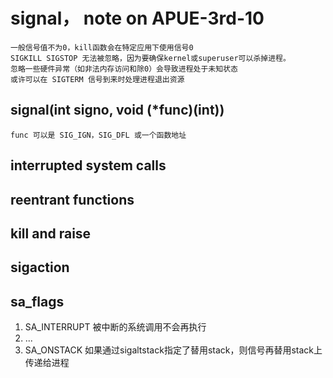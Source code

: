 # signal， note on APUE-3rd-10

    一般信号值不为0，kill函数会在特定应用下使用信号0
    SIGKILL SIGSTOP 无法被忽略，因为要确保kernel或superuser可以杀掉进程。
    忽略一些硬件异常（如非法内存访问和除0）会导致进程处于未知状态
    或许可以在 SIGTERM 信号到来时处理进程退出资源

## signal(int signo, void (*func)(int))

    func 可以是 SIG_IGN，SIG_DFL 或一个函数地址

## interrupted system calls

## reentrant functions

## kill and raise

## sigaction

## sa_flags

1. SA_INTERRUPT 被中断的系统调用不会再执行
2. ...
3. SA_ONSTACK 如果通过sigaltstack指定了替用stack，则信号再替用stack上传递给进程
